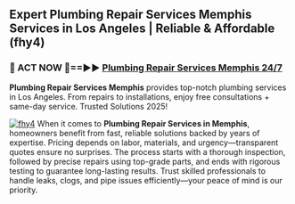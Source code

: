 ## Expert Plumbing Repair Services Memphis Services in Los Angeles | Reliable & Affordable (fhy4)  

<h3>🚿 ACT NOW 🌟==►► <a href="https://tinyurl.com/2ne6vx2x" rel="nofollow">Plumbing Repair Services Memphis 24/7</a></h3>

**Plumbing Repair Services Memphis** provides top-notch plumbing services in Los Angeles. From repairs to installations, enjoy free consultations + same-day service. Trusted Solutions 2025!

[![fhy4](https://i.imgur.com/4PFF4AK.jpeg)](https://tinyurl.com/2ne6vx2x)
When it comes to **Plumbing Repair Services in Memphis**, homeowners benefit from fast, reliable solutions backed by years of expertise. Pricing depends on labor, materials, and urgency—transparent quotes ensure no surprises. The process starts with a thorough inspection, followed by precise repairs using top-grade parts, and ends with rigorous testing to guarantee long-lasting results. Trust skilled professionals to handle leaks, clogs, and pipe issues efficiently—your peace of mind is our priority.